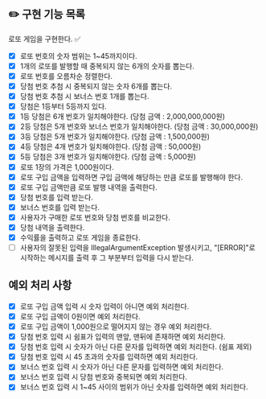 ## ✏️ 구현 기능 목록

로또 게임을 구현한다. ✅

- [x] 로또 번호의 숫자 범위는 1~45까지이다.
- [x] 1개의 로또를 발행할 때 중복되지 않는 6개의 숫자를 뽑는다.
- [x] 로또 번호를 오름차순 정렬한다.
- [x] 당첨 번호 추첨 시 중복되지 않는 숫자 6개를 뽑는다.
- [x] 당첨 번호 추첨 시 보너스 번호 1개를 뽑는다.
- [x] 당첨은 1등부터 5등까지 있다.
- [x] 1등 당첨은 6개 번호가 일치해야한다. (당첨 금액 : 2,000,000,000원)
- [x] 2등 당첨은 5개 번호와 보너스 번호가 일치해야한다. (당첨 금액 : 30,000,000원)
- [x] 3등 당첨은 5개 번호가 일치해야한다. (당첨 금액 : 1,500,000원)
- [x] 4등 당첨은 4개 번호가 일치해야한다. (당첨 금액 : 50,000원)
- [x] 5등 당첨은 3개 번호가 일치해야한다. (당첨 금액 : 5,000원)
- [x] 로또 1장의 가격은 1,000원이다.
- [x] 로또 구입 금액을 입력하면 구입 금액에 해당하는 만큼 로또를 발행해야 한다.
- [x] 로또 구입 금액만큼 로또 발행 내역을 출력한다.
- [x] 당첨 번호를 입력 받는다.
- [x] 보너스 번호를 입력 받는다.
- [x] 사용자가 구매한 로또 번호와 당첨 번호를 비교한다.
- [x] 당첨 내역을 출력한다.
- [x] 수익률을 출력하고 로또 게임을 종료한다.
- [ ] 사용자의 잘못된 입력을 IllegalArgumentException 발생시키고, "[ERROR]"로 시작하는 메시지를 출력 후 그 부분부터 입력을 다시 받는다.

## 예외 처리 사항
- [x] 로또 구입 금액 입력 시 숫자 입력이 아니면 예외 처리한다.
- [x] 로또 구입 금액이 0원이면 예외 처리한다.
- [x] 로또 구입 금액이 1,000원으로 떨어지지 않는 경우 예외 처리한다.
- [x] 당첨 번호 입력 시 쉼표가 입력의 맨앞, 맨뒤에 존재하면 예외 처리한다.
- [x] 당첨 번호 입력 시 숫자가 아닌 다른 문자를 입력하면 예외 처리한다. (쉼표 제외)
- [x] 당첨 번호 입력 시 45 초과의 숫자를 입력하면 예외 처리한다.
- [x] 보너스 번호 입력 시 숫자가 아닌 다른 문자를 입력하면 예외 처리한다.
- [x] 보너스 번호 입력 시 당첨 번호와 중복되면 예외 처리한다.
- [x] 보너스 번호 입력 시 1~45 사이의 범위가 아닌 숫자를 입력하면 예외 처리한다.
